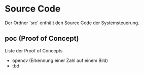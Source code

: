 # Source Code

Der Ordner 'src' enthält den Source Code der Systemsteuerung.

## poc (Proof of Concept)

Liste der Proof of Concepts
* opencv (Erkennung einer Zahl auf einem Bild)
* tbd